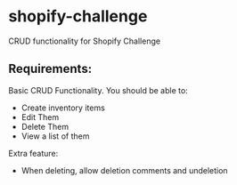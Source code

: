 # shopify-challenge
CRUD functionality for Shopify Challenge

## Requirements:
Basic CRUD Functionality. You should be able to:
- Create inventory items
- Edit Them
- Delete Them
- View a list of them

Extra feature:
- When deleting, allow deletion comments and undeletion
